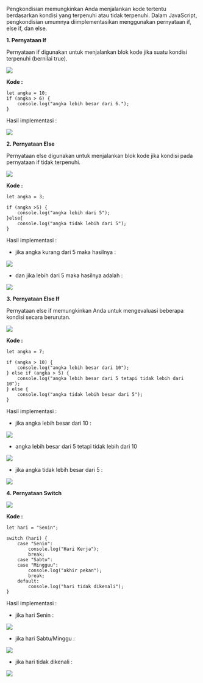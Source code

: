 
Pengkondisian memungkinkan Anda menjalankan kode tertentu berdasarkan kondisi yang terpenuhi atau tidak terpenuhi. Dalam JavaScript, pengkondisian umumnya diimplementasikan menggunakan pernyataan if, else if, dan else.

  

**1.  Pernyataan If**

Pernyataan if digunakan untuk menjalankan blok kode jika suatu kondisi terpenuhi (bernilai true).

![](https://lh7-us.googleusercontent.com/docsz/AD_4nXdKo703Y16IS-peV6Eus_r1cfHudmq0fWa_13pVJ2uBloHMHMsVlU61MLRLYeuZ0MyTbzvrJsf9oBeb-GN3h2WVgPUBPyIZTsyh-w_d9Sr6Yyqq6S4uzO-oelgaq8Q6BlLASsevPAyr33y8EBQ0x3NM3UH5DkfCnENGnzcr?key=ESYW2iUyREQEYzkaKMR1vg)

**Kode :**

```
let angka = 10;
if (angka > 6) {
    console.log("angka lebih besar dari 6.");
}
```

Hasil implementasi :

**![](https://lh7-rt.googleusercontent.com/docsz/AD_4nXd-UnfZVywlSvMCJpsH5mfWHjPt6SpIw8k_stYtDYPVlGaR38d1w9Rc4lMpuoXLUha6LLF7bmIVeUd0TRhET7XlQtLegu44y07X6F0tXvJ-99pokVt8TA7GuMQSy6b7A1cLZ1zx95YnEdJSOw4JM8xugdW_?key=d3s-vJLBsYtwvRvGfZhdnw)**

**2.  Pernyataan Else**
    

Pernyataan else digunakan untuk menjalankan blok kode jika kondisi pada pernyataan if tidak terpenuhi.

![](https://lh7-us.googleusercontent.com/docsz/AD_4nXfYYypJh6LXjfklJCJxTp5798zI8kA5YtgcPGRQnbjSjhqAuJwEbYQeHK-VnjE3i2oZwTcuW8cDcZn3H6lqUDQsSyoHbBHyTKJsxaD33JBHaq2Us1C7zHlQra_Qkalr4I4FtQxLhVVMU5Xdh6zazUwwOW6Hz8mtXc_gWyhL6w?key=ESYW2iUyREQEYzkaKMR1vg)

**Kode :**

```
let angka = 3;

if (angka >5) {
    console.log("angka lebih dari 5");
}else{
    console.log("angka tidak lebih dari 5");
}
```
Hasil implementasi :

- jika angka kurang dari 5 maka hasilnya : 

**![](https://lh7-rt.googleusercontent.com/docsz/AD_4nXdR99pOLZQS21OBvbafWp4ElBieah32-6bH1n-FFBO83-xzckX0VvFfDFJEfA4tyA8yKEZ9K35X-8Y5sVnvk36U-NeRTdce_uSBQHvTkA5WzGRW9JWk_Xnn1buaaDGmRi_pPhCDEfDpEz35_orDKcIvDLk?key=d3s-vJLBsYtwvRvGfZhdnw)**

- dan jika lebih dari 5 maka hasilnya adalah : 

**![](https://lh7-rt.googleusercontent.com/docsz/AD_4nXeeSTsQqwiJhGYXd58t3LaOcevZGCOzRJmTBVqMSUC5XjqIn73DszdPLxFZ8kOV4oEzYKJA1egAzMyLf9i8MZSNg8mGqDkXJzVsqcwWLBVh0gyX43jPHGYsCHQZKfEdI8XW00QwKXE4qZzvkZn1HeQJBQPi?key=d3s-vJLBsYtwvRvGfZhdnw)**

**3.  Pernyataan Else If**
    

Pernyataan else if memungkinkan Anda untuk mengevaluasi beberapa kondisi secara berurutan.

![](https://lh7-us.googleusercontent.com/docsz/AD_4nXfmSRa79c_1s0NbH14pBEeFHB3vgllmBhJXwuofa97he8xxu8u3b4oDDGQhuWUp3rDQF-srsZ9v4s7FsmfvnfQE6yOuKArg9Qitc8esY3ewK4AzdqVrY0rn460cgPX806-4_iwNU7V-3cVu5NmREYjtNjbHRSkk0YKs5vXnvQ?key=ESYW2iUyREQEYzkaKMR1vg)

**Kode :**

```
let angka = 7;

if (angka > 10) {
    console.log("angka lebih besar dari 10");
} else if (angka > 5) {
    console.log("angka lebih besar dari 5 tetapi tidak lebih dari 10");
} else {
    console.log("angka tidak lebih besar dari 5");
}
```

Hasil implementasi : 

- jika angka lebih besar dari 10 :

**![](https://lh7-rt.googleusercontent.com/docsz/AD_4nXdA-Hs3XHvzg_r3nHdnKypNQm_Dv9VaGa9CQVydaGWfu7dz-fsH3W45peiDRcIT3o_FCjG91v1nzb4zyoC42u-WXXdFMI0lY7IsetYtlPCYAaq-KM7pe-J8ahbZHc59Op9Hhag2INwynU7siUpYaG5Mfes?key=d3s-vJLBsYtwvRvGfZhdnw)**


- angka lebih besar dari 5 tetapi tidak lebih dari 10

**![](https://lh7-rt.googleusercontent.com/docsz/AD_4nXeLQXF-rK5cExCJw4c9rtTBXNWa9juvlrpxIFoxl8bFUFvZN78rJthmInBJHZoxLTkgDQPEXxwLUArQG5NtE5x2FfD-YGx_U2qJujAPfLQ7Oc6rIC_Rl9RjG-ZhtJs_DHgmiXRs3uLVOjQcUWrD24YHckHX?key=d3s-vJLBsYtwvRvGfZhdnw)**


- jika angka tidak lebih besar dari 5 : 

**![](https://lh7-rt.googleusercontent.com/docsz/AD_4nXfJ1JUBq3jR__oR5cEMsy7eVXxof8BA08VCxpJ6ycrhsJEW-Stp_90XTnaR9ztDf1gt7GR4p3L1NLYrrmJlPy0b5Cyctl77UGxby32r2VgFC5lQO-W1MQfkpcb--JTifJlvscU1TOWP2BiE55zRZdW7qNde?key=d3s-vJLBsYtwvRvGfZhdnw)**


**4.  Pernyataan Switch**
    

![](https://lh7-us.googleusercontent.com/docsz/AD_4nXdN7TmO4QV7WL5WF-cnH0m2AmYHvrBQ8151G0H66LdfhyjiQINitn57On-UDaJoLYqTf67m82cI1pYbBZxq0Ry2CtgpdOAiwKZAiaFLSJku8LTgC5pm8yg4_PkVCNvnHA9yeQA26L96b0Kq-XKDRjEsKqaUf0NJ9ZU_7FQEQQ?key=ESYW2iUyREQEYzkaKMR1vg)

**Kode :**

```
let hari = "Senin";

switch (hari) {
    case "Senin":
        console.log("Hari Kerja");
        break;
    case "Sabtu":
    case "Mingguu":
        console.log("akhir pekan");
        break;
    default:
        console.log("hari tidak dikenali");
}
```
Hasil implementasi : 

- jika hari Senin : 

**![](https://lh7-rt.googleusercontent.com/docsz/AD_4nXcyMGhinCrQgE2ZYP3xty6_Fsu3DbV7HjfTECYRSMq8qLy-cWlq8Ava7prruTzEQCCIh_I3whRxkDcc4nAruxofCPVlNlVfGP23LBHnlxeucVasspPYkhaXfkW7pN-Ej9K-1FO0vouydDkVfinv3xdwC2_8?key=d3s-vJLBsYtwvRvGfZhdnw)**

- jika hari Sabtu/Minggu : 

**![](https://lh7-rt.googleusercontent.com/docsz/AD_4nXccpkAabAZ5xnsoCOXooMYjV_tVUziAK9-bsdclE6bxRXaZ0XreDiwiJNbYHfo4vld5zUmGEFuP8Lqnk7wI7rF_nDPsLyGWan_Nyy1-XMK488WCY-paHjhUuz5-SXJ_SxCaFC9XNqXlOvtl4r5rQyi8tH-U?key=d3s-vJLBsYtwvRvGfZhdnw)**

- jika hari tidak dikenali : 

**![](https://lh7-rt.googleusercontent.com/docsz/AD_4nXfnNYYHyfi3DdE2gAuWPe_VXR56qaxa0Q81ayF-QiagEVivgjpoJfyoWVDDdAZ7vjoHcbwH6UrfLL0L6w8VVu8F82dNdXFM63pcoZ34IMAE6rjWV2AEF3Zi-vOipKirS8e94tqH75Mr9nwkganx2jXfLIBU?key=d3s-vJLBsYtwvRvGfZhdnw)**